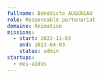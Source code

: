 ```yaml
---
fullname: Bénédicte AUGEREAU
role: Responsable partenariat
domaine: Animation
missions:
  - start: 2022-11-03
    end: 2023-04-03
    status: admin
startups:
  - mes-aides
---
```

